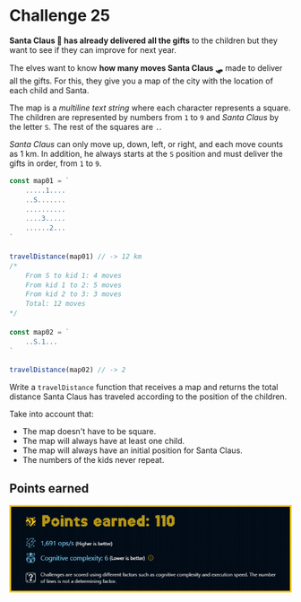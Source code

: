 # Challenge 25

**Santa Claus 🎅 has already delivered all the gifts** to the children but they want to see if they can improve for next year.

The elves want to know **how many moves Santa Claus 🛷** made to deliver all the gifts. For this, they give you a map of the city with the location of each child and Santa.

The map is a _multiline text string_ where each character represents a square. The children are represented by numbers from `1` to `9` and _Santa Claus_ by the letter `S`. The rest of the squares are `.`.

_Santa Claus_ can only move up, down, left, or right, and each move counts as 1 km. In addition, he always starts at the `S` position and must deliver the gifts in order, from `1` to `9`.

```js
const map01 = `
    .....1....
    ..S.......
    ..........
    ....3.....
    ......2...
`

travelDistance(map01) // -> 12 km
/*
    From S to kid 1: 4 moves
    From kid 1 to 2: 5 moves
    From kid 2 to 3: 3 moves
    Total: 12 moves
*/

const map02 = `
    ..S.1...
`

travelDistance(map02) // -> 2
```

Write a `travelDistance` function that receives a map and returns the total distance Santa Claus has traveled according to the position of the children.

Take into account that:

- The map doesn't have to be square.
- The map will always have at least one child.
- The map will always have an initial position for Santa Claus.
- The numbers of the kids never repeat.

## Points earned

![110 points](../../.github/25-challenge-score.png)
